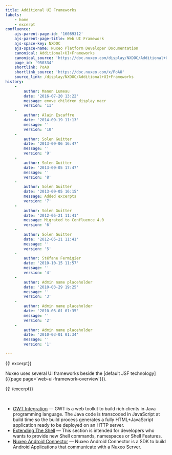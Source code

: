 ```yaml
---
title: Additional UI Frameworks
labels:
    - home
    - excerpt
confluence:
    ajs-parent-page-id: '16089312'
    ajs-parent-page-title: Web UI Framework
    ajs-space-key: NXDOC
    ajs-space-name: Nuxeo Platform Developer Documentation
    canonical: Additional+UI+Frameworks
    canonical_source: 'https://doc.nuxeo.com/display/NXDOC/Additional+UI+Frameworks'
    page_id: '950334'
    shortlink: PoAO
    shortlink_source: 'https://doc.nuxeo.com/x/PoAO'
    source_link: /display/NXDOC/Additional+UI+Frameworks
history:
    - 
        author: Manon Lumeau
        date: '2016-07-20 13:22'
        message: emove children display macr
        version: '11'
    - 
        author: Alain Escaffre
        date: '2014-09-19 11:13'
        message: ''
        version: '10'
    - 
        author: Solen Guitter
        date: '2013-09-06 16:47'
        message: ''
        version: '9'
    - 
        author: Solen Guitter
        date: '2013-09-05 17:47'
        message: ''
        version: '8'
    - 
        author: Solen Guitter
        date: '2013-09-05 16:15'
        message: Added excerpts
        version: '7'
    - 
        author: Solen Guitter
        date: '2012-05-21 11:41'
        message: Migrated to Confluence 4.0
        version: '6'
    - 
        author: Solen Guitter
        date: '2012-05-21 11:41'
        message: ''
        version: '5'
    - 
        author: Stéfane Fermigier
        date: '2010-10-15 11:57'
        message: ''
        version: '4'
    - 
        author: Admin name placeholder
        date: '2010-03-29 19:25'
        message: ''
        version: '3'
    - 
        author: Admin name placeholder
        date: '2010-03-01 01:35'
        message: ''
        version: '2'
    - 
        author: Admin name placeholder
        date: '2010-03-01 01:34'
        message: ''
        version: '1'

---
```

{{! excerpt}}

Nuxeo uses several UI frameworks beside the [default JSF technology]({{page page='web-ui-framework-overview'}}).

{{! /excerpt}}

&nbsp;

*   [GWT Integration](https://doc.nuxeo.com/display/NXDOC/GWT+Integration)&nbsp;&mdash;&nbsp;<span class="smalltext">GWT is a web toolkit to build rich clients in Java programming language. The Java code is transcoded in JavaScript at build time so the build process generates a fully HTML+JavaScript application ready to be deployed on an HTTP server.</span>
*   [Extending The Shell](https://doc.nuxeo.com/display/NXDOC/Extending+The+Shell)&nbsp;&mdash;&nbsp;<span class="smalltext">This section is intended for developers who wants to provide new Shell commands, namespaces or Shell Features.</span>
*   [Nuxeo Android Connector](https://doc.nuxeo.com/display/NXDOC/Nuxeo+Android+Connector)&nbsp;&mdash;&nbsp;<span class="smalltext">Nuxeo Android Connector is a SDK to build Android Applications that communicate with a Nuxeo Server.</span>